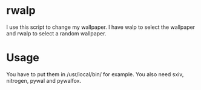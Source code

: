 # rwalp
I use this script to change my wallpaper.
I have walp to select the wallpaper and rwalp to select a random wallpaper.
# Usage
You have to put them in /usr/local/bin/ for example.
You also need sxiv, nitrogen, pywal and pywalfox.
